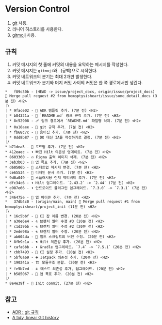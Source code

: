 # Version Control

1. [git](https://git-scm.com) 사용.
2. 리니어 히스토리를 사용한다.
3. [gitmoji](https://gitmoji.dev) 사용.

## 규칙

1. 커밋 메시지의 첫 줄에 커밋의 내용을 요약하는 메시지를 작성한다.
2. 커밋 메시지는 `gitmoji`와 ` `(공백)으로 시작한다.
3. 커밋 네트워크의 분기는 최대 2개만 발생한다.
4. 커밋 네트워크가 분기와 머지 커밋 사이의 커밋은 한 쪽 경로에서만 생긴다.

```
*   f89c30b - (HEAD -> issue/project_docs, origin/issue/project_docs) 🔀 Merge pull request #2 from hemoptysisheart/issue/some_detail_docs (3분 전) <H2>
|\
| * 9face02 - 📝 ADR 템플릿 추가. (7분 전) <H2>
| * b84321a - 📝 `README.md` 링크 규칙 추가. (7분 전) <H2>
| * 8c52908 - 🩹 링크 경로에서 `README.md` 파일명 삭제. (7분 전) <H2>
| * 0a18aee - 📝 git 규칙 추가. (7분 전) <H2>
| * fb68c7c - 📝 용어집 추가. (7분 전) <H2>
| * 0dd8b87 - 📝 DO 대신 IA를 작성하기로 결정. (7분 전) <H2>
|/
* b71dea5 - 📝 로드맵 추가. (7분 전) <H2>
* 412eaec - ⬆️ 빠진 Hilt 의존성 업데이트. (7분 전) <H2>
* 8603360 - 🔥 Figma 출력 이미지 삭제. (7분 전) <H2>
* 3eb3b03 - 📝 앱 목표 추가. (7분 전) <H2>
* d60506b - 💬 스타트업 메시지 변경. (7분 전) <H2>
* ce65534 - 📝 디자인 문서 추가. (7분 전) <H2>
* 9d0a049 - 💄 스플래시용 런처 액티비티 추가. (7분 전) <H2>
* dfc34c6 - ⬆️ Hilt 업그레이드. `2.43.2` -> `2.44` (7분 전) <H2>
* e987e66 - ⬆️ 안드로이드 플러그인 업그레이드. `7.3.0` -> `7.3.1` (7분 전) <H2>
* 346475e - 💄 앱 아이콘 추가. (7분 전) <H2>
*   37db4c0 - (origin/main, main) 🔀 Merge pull request #1 from hemoptysisheart/project_init (11분 전) <H2>
|\
| * 16c5bbf - 👷 CI 잡 이름 변경. (20분 전) <H2>
| * a30e6e4 - ⚗️ 브랜치 필터 수정 #3 (20분 전) <H2>
| * c1d39bb - ⚗️ 브랜치 필터 수정 #2 (20분 전) <H2>
| * 2ede98a - ⚗️ 브랜치 필터 수정. (20분 전) <H2>
| * ab604da - 💚 빌드 스크립트의 버전 수정. (20분 전) <H2>
| * 8fb9c1a - ⚗️ Hilt 의존성 추가. (20분 전) <H2>
| * cafa6bb - ⬆️ Gradle 업그레이드. `7.4` -> `7.5.1` (20분 전) <H2>
| * cbb7493 - 👷 CI 설정 추가. (20분 전) <H2>
| * 5bf6a69 - ➕ Jetpack 의존성 추가. (20분 전) <H2>
| * 190241a - 🏗️ 모듈구조 분할. (20분 전) <H2>
| * fe5b7ed - ➕ 테스트 의존성 추가, 업그레이드. (20분 전) <H2>
| * b585067 - 📝 앱 목표 추가. (20분 전) <H2>
|/
* 8e4e39f - 🎉 Init commit. (27분 전) <H2>
```

## 참고

- [ADR : git 규칙](adr/git%20rule.md)
- [A tidy, linear Git history](https://www.bitsnbites.eu/a-tidy-linear-git-history)